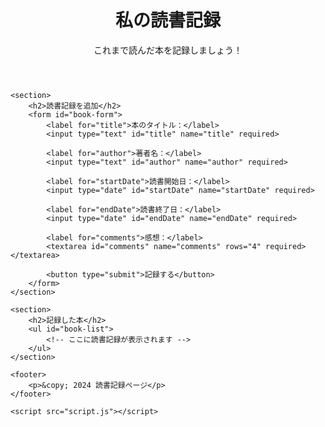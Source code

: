 <!DOCTYPE html>
<html lang="ja">
<head>
    <meta charset="UTF-8">
    <meta name="viewport" content="width=device-width, initial-scale=1.0">
    <title>読書記録</title>
    <link rel="stylesheet" href="style.css">
</head>
<body>
    <header>
        <h1>私の読書記録</h1>
        <p>これまで読んだ本を記録しましょう！</p>
    </header>

    <section>
        <h2>読書記録を追加</h2>
        <form id="book-form">
            <label for="title">本のタイトル：</label>
            <input type="text" id="title" name="title" required>

            <label for="author">著者名：</label>
            <input type="text" id="author" name="author" required>

            <label for="startDate">読書開始日：</label>
            <input type="date" id="startDate" name="startDate" required>

            <label for="endDate">読書終了日：</label>
            <input type="date" id="endDate" name="endDate" required>

            <label for="comments">感想：</label>
            <textarea id="comments" name="comments" rows="4" required></textarea>

            <button type="submit">記録する</button>
        </form>
    </section>

    <section>
        <h2>記録した本</h2>
        <ul id="book-list">
            <!-- ここに読書記録が表示されます -->
        </ul>
    </section>

    <footer>
        <p>&copy; 2024 読書記録ページ</p>
    </footer>

    <script src="script.js"></script>
</body>
</html>
